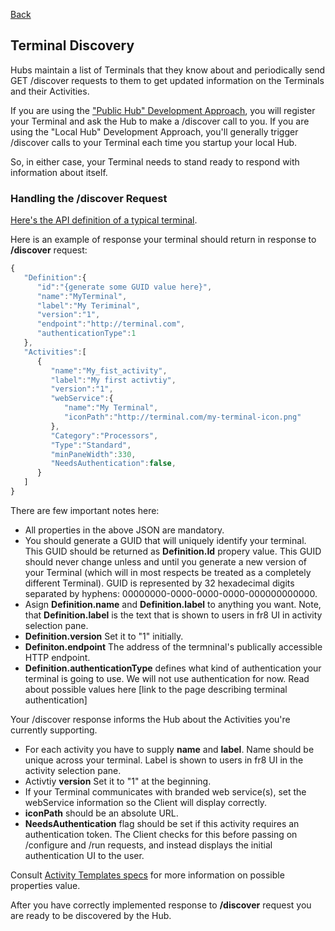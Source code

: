 [Back](https://github.com/Fr8org/Fr8Core/blob/master/Docs/ForDevelopers/DevelopmentGuides/PlatformIdependentTerminalDeveloperGuide.md)


## Terminal Discovery

Hubs maintain a list of Terminals that they know about and periodically send GET /discover requests to them to get updated information on the Terminals and their Activities.

If you are using the ["Public Hub" Development Approach](https://github.com/Fr8org/Fr8Core/blob/master/Docs/ForDevelopers/DevelopmentGuides/ChoosingADevelopmentApproach.md), you will register your Terminal and ask the Hub to make a /discover call to you. If you are using the "Local Hub" Development Approach, you'll generally trigger /discover calls to your Terminal each time you startup your local Hub.

So, in either case, your Terminal needs to stand ready to respond with information about itself.

### Handling the /discover Request

[Here's the API definition of a typical terminal](https://terminalfr8core.fr8.co/swagger/ui/index#!/Terminal/Terminal_Get). 

Here is an example of response your terminal should return in response to **/discover** request:
```javascript
{
   "Definition":{
      "id":"{generate some GUID value here}",
      "name":"MyTerminal",
      "label":"My Teriminal",
      "version":"1",
      "endpoint":"http://terminal.com",
      "authenticationType":1
   },
   "Activities":[
      {
         "name":"My_fist_activity",
         "label":"My first activtiy",
         "version":"1",
         "webService":{
            "name":"My Terminal",
            "iconPath":"http://terminal.com/my-terminal-icon.png"
         },
         "Category":"Processors",
         "Type":"Standard",
         "minPaneWidth":330,
         "NeedsAuthentication":false,
      }
   ]
}
```

There are few important notes here:
* All properties in the above JSON are mandatory.
* You should generate a GUID that will uniquely identify your terminal. This GUID should be returned as **Definition.Id** propery value. This GUID should never change unless and until you generate a new version of your Terminal (which will in most respects be treated as a completely different Terminal). GUID is represented by 32 hexadecimal digits separated by hyphens: 00000000-0000-0000-0000-000000000000.
* Asign **Definition.name** and **Definition.label** to anything you want. Note, that **Definition.label** is the text that is shown to users in fr8 UI in activity selection pane.
* **Definition.version**  Set it to "1" initially. 
* **Definiton.endpoint** The address of the termninal's publically accessible HTTP endpoint. 
* **Definition.authenticationType** defines what kind of authentication your terminal is going to use. We will not use authentication for now. Read about possible values here [link to the page describing terminal authentication]
 
Your /discover response informs the Hub about the Activities you're currently supporting. 

* For each activity you have to supply **name** and **label**. Name should be unique across your terminal. Label is shown to users in fr8 UI in the activity selection pane. 
* Activtiy **version** Set it to "1" at the beginning.</i>
* If your Terminal communicates with branded web service(s), set the webService information so the Client will display correctly.
* **iconPath** should be an absolute URL. 
* **NeedsAuthentication** flag should be set if this activity requires an authentication token. The Client checks for this before passing on /configure and /run requests, and instead displays the initial authentication UI to the user. 

Consult [Activity Templates specs](https://github.com/Fr8org/Fr8Core/blob/master/Docs/ForDevelopers/Objects/ActivityTemplates.md) for more information on possible properties value.

After you have correctly implemented response to **/discover** request you are ready to be discovered by the Hub. 
